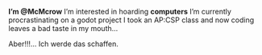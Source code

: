 **I’m @McMcrow**
I’m interested in hoarding **computers**
I’m currently procrastinating on a godot project
I took an AP:CSP class and now coding leaves a bad taste in my mouth...

Aber!!!... Ich werde das schaffen.
